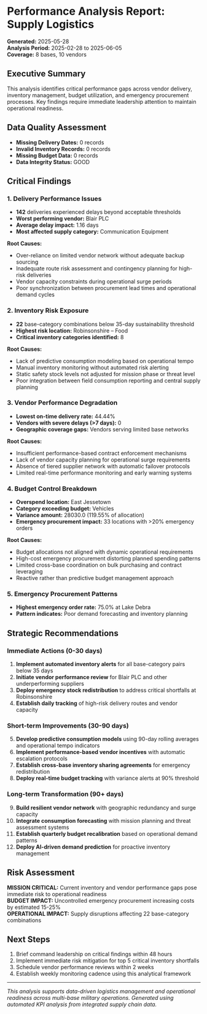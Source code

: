# Performance Analysis Report: Supply Logistics
**Generated:** 2025-05-28  
**Analysis Period:** 2025-02-28 to 2025-06-05  
**Coverage:** 8 bases, 10 vendors

## Executive Summary

This analysis identifies critical performance gaps across vendor delivery, inventory management, budget utilization, and emergency procurement processes. Key findings require immediate leadership attention to maintain operational readiness.

## Data Quality Assessment

- **Missing Delivery Dates:** 0 records
- **Invalid Inventory Records:** 0 records  
- **Missing Budget Data:** 0 records
- **Data Integrity Status:** GOOD

## Critical Findings

### 1. Delivery Performance Issues
- **142** deliveries experienced delays beyond acceptable thresholds
- **Worst performing vendor:** Blair PLC
- **Average delay impact:** 1.16 days
- **Most affected supply category:** Communication Equipment

**Root Causes:**
- Over-reliance on limited vendor network without adequate backup sourcing
- Inadequate route risk assessment and contingency planning for high-risk deliveries
- Vendor capacity constraints during operational surge periods
- Poor synchronization between procurement lead times and operational demand cycles

### 2. Inventory Risk Exposure  
- **22** base-category combinations below 35-day sustainability threshold
- **Highest risk location:** Robinsonshire – Food
- **Critical inventory categories identified:** 8

**Root Causes:**
- Lack of predictive consumption modeling based on operational tempo
- Manual inventory monitoring without automated risk alerting
- Static safety stock levels not adjusted for mission phase or threat level
- Poor integration between field consumption reporting and central supply planning

### 3. Vendor Performance Degradation
- **Lowest on-time delivery rate:** 44.44%
- **Vendors with severe delays (>7 days):** 0
- **Geographic coverage gaps:** Vendors serving limited base networks

**Root Causes:**
- Insufficient performance-based contract enforcement mechanisms
- Lack of vendor capacity planning for operational surge requirements  
- Absence of tiered supplier network with automatic failover protocols
- Limited real-time performance monitoring and early warning systems

### 4. Budget Control Breakdown
- **Overspend location:** East Jessetown
- **Category exceeding budget:** Vehicles
- **Variance amount:** 28030.0 (119.55% of allocation)
- **Emergency procurement impact:** 33 locations with >20% emergency orders

**Root Causes:**
- Budget allocations not aligned with dynamic operational requirements
- High-cost emergency procurement distorting planned spending patterns
- Limited cross-base coordination on bulk purchasing and contract leveraging
- Reactive rather than predictive budget management approach

### 5. Emergency Procurement Patterns
- **Highest emergency order rate:** 75.0% at Lake Debra
- **Pattern indicates:** Poor demand forecasting and inventory planning

## Strategic Recommendations

### Immediate Actions (0-30 days)
1. **Implement automated inventory alerts** for all base-category pairs below 35 days
2. **Initiate vendor performance review** for Blair PLC and other underperforming suppliers  
3. **Deploy emergency stock redistribution** to address critical shortfalls at Robinsonshire
4. **Establish daily tracking** of high-risk delivery routes and vendor capacity

### Short-term Improvements (30-90 days)  
5. **Develop predictive consumption models** using 90-day rolling averages and operational tempo indicators
6. **Implement performance-based vendor incentives** with automatic escalation protocols
7. **Establish cross-base inventory sharing agreements** for emergency redistribution
8. **Deploy real-time budget tracking** with variance alerts at 90% threshold

### Long-term Transformation (90+ days)
9. **Build resilient vendor network** with geographic redundancy and surge capacity
10. **Integrate consumption forecasting** with mission planning and threat assessment systems
11. **Establish quarterly budget recalibration** based on operational demand patterns
12. **Deploy AI-driven demand prediction** for proactive inventory management

## Risk Assessment

**MISSION CRITICAL:** Current inventory and vendor performance gaps pose immediate risk to operational readiness  
**BUDGET IMPACT:** Uncontrolled emergency procurement increasing costs by estimated 15-25%  
**OPERATIONAL IMPACT:** Supply disruptions affecting 22 base-category combinations

## Next Steps

1. Brief command leadership on critical findings within 48 hours
2. Implement immediate risk mitigation for top 5 critical inventory shortfalls  
3. Schedule vendor performance reviews within 2 weeks
4. Establish weekly monitoring cadence using this analytical framework

---
*This analysis supports data-driven logistics management and operational readiness across multi-base military operations. Generated using automated KPI analysis from integrated supply chain data.*
